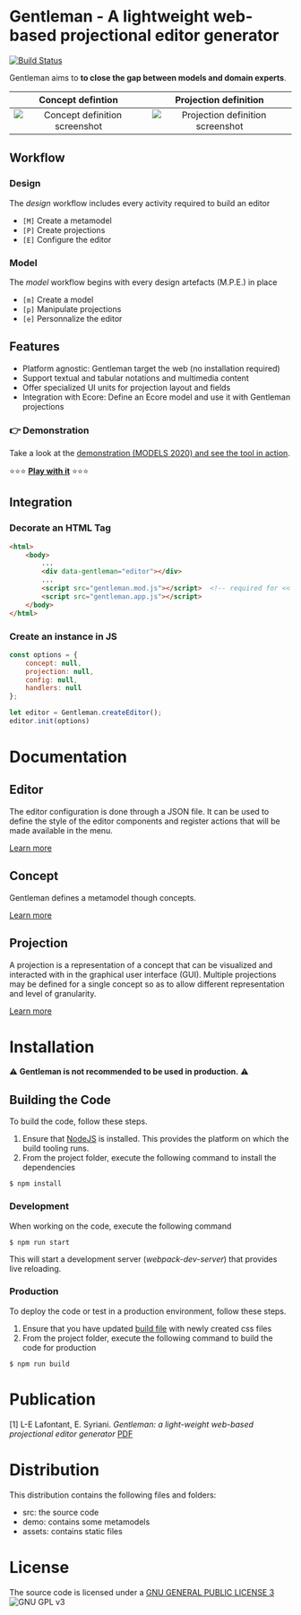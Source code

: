 # Gentleman - A lightweight web-based projectional editor generator

[![Build Status](https://travis-ci.org/geodes-sms/gentleman.svg?branch=master)](https://travis-ci.org/geodes-sms/gentleman)

Gentleman aims to **to close the gap between models and domain experts**.

| Concept defintion        | Projection definition           |
|:-------------:|:-------------:|
| ![Concept definition screenshot](https://geodes-sms.github.io/gentleman/assets/images/concept-definition.png "Concept definition")  | ![Projection definition screenshot](https://geodes-sms.github.io/gentleman/assets/images/projection-definition.png "projection definition") |

## Workflow

### **Design**

The *design* workflow includes every activity required to build an editor

- `[M]` Create a metamodel
- `[P]` Create projections
- `[E]` Configure the editor

### **Model**

The *model* workflow begins with every design artefacts (M.P.E.) in place

- `[m]` Create a model
- `[p]` Manipulate projections
- `[e]` Personnalize the editor

## Features

- Platform agnostic: Gentleman target the web (no installation required)
- Support textual and tabular notations and multimedia content
- Offer specialized UI units for projection layout and fields
- Integration with Ecore: Define an Ecore model and use it with Gentleman projections

### 👉 Demonstration

Take a look at the [demonstration (MODELS 2020) and see the tool in action](https://youtu.be/wJ4hVZjmrv4).

⭐⭐⭐ **[Play with it](https://geodes-sms.github.io/gentleman/demo/index.html)** ⭐⭐⭐


## Integration

### Decorate an HTML Tag

```html
<html>
    <body>
        ...
        <div data-gentleman="editor"></div>
        ...
        <script src="gentleman.mod.js"></script>  <!-- required for << design workflow >> -->
        <script src="gentleman.app.js"></script>
    </body>
</html>
```

### Create an instance in JS

```javascript
const options = {
    concept: null,
    projection: null, 
    config: null, 
    handlers: null
};

let editor = Gentleman.createEditor();
editor.init(options)
```

# Documentation

## Editor

The editor configuration is done through a JSON file.
It can be used to define the style of the editor components and register actions that will be made available in the menu.

[Learn more](docs/editor.md)

## Concept

Gentleman defines a metamodel though concepts.

[Learn more](docs/concept.md)

## Projection

A projection is a representation of a concept that can be visualized and interacted with in the graphical user interface (GUI).
Multiple projections may be defined for a single concept so as to allow different representation and level of granularity.

[Learn more](docs/projection.md)

# Installation

⚠️ **Gentleman is not recommended to be used in production.** ⚠️

## Building the Code

To build the code, follow these steps.

1. Ensure that [NodeJS](http://nodejs.org/) is installed. This provides the platform on which the build tooling runs.
2. From the project folder, execute the following command to install the dependencies

```
$ npm install
```

### Development

When working on the code, execute the following command

```
$ npm run start
```

This will start a development server (*webpack-dev-server*) that provides live reloading.

### Production

To deploy the code or test in a production environment, follow these steps.

1. Ensure that you have updated [build file](scripts/build.js) with newly created css files
2. From the project folder, execute the following command to build the code for production

```
$ npm run build
```

<!-- You can read the documentation for Gentleman [here](https://geodes-sms.github.io/gentleman/docs). If you would like to help improve this documentation, the source for many of the docs can be found in the doc folder within this repository.  -->
  
# Publication

[1] L-E Lafontant, E. Syriani. *Gentleman: a light-weight web-based projectional editor generator* [PDF](https://dl.acm.org/doi/pdf/10.1145/3417990.3421998)

# Distribution

This distribution contains the following files and folders:

- src: the source code
- demo: contains some metamodels
- assets: contains static files
<!-- - doc: the source code documentation -->

# License

The source code is licensed under a [GNU GENERAL PUBLIC LICENSE 3](https://www.gnu.org/copyleft/gpl.html) ![GNU GPL v3](https://img.shields.io/badge/license-GPLv3-blue.svg)
